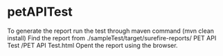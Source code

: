 # petAPITest
To generate the report run the test through maven command (mvn clean install)
Find the report from ./sampleTest/target/surefire-reports/ PET API Test /PET API Test.html
Opent the report using the browser.
